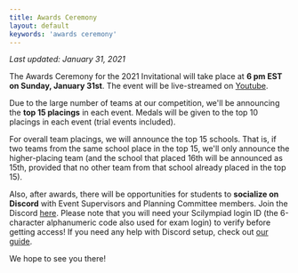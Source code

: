 ```yaml
---
title: Awards Ceremony
layout: default
keywords: 'awards ceremony'
---
```


*Last updated: January 31, 2021*

The Awards Ceremony for the 2021 Invitational will take place at **6 pm EST on Sunday, January 31st**. The event will be live-streamed on [Youtube](https://youtu.be/zvihJ5qipSE).

Due to the large number of teams at our competition, we'll be announcing the **top 15 placings** in each event. Medals will be given to the top 10 placings in each event (trial events included).

For overall team placings, we will announce the top 15 schools. That is, if two teams from the same school place in the top 15, we'll only announce the higher-placing team (and the school that placed 16th will be announced as 15th, provided that no other team from that school already placed in the top 15).

Also, after awards, there will be opportunities for students to **socialize on Discord** with Event Supervisors and Planning Committee members. Join the Discord [here](https://discord.gg/xSVkCruee4). Please note that you will need your Scilympiad login ID (the 6-character alphanumeric code also used for exam login) to verify before getting access! If you need any help with Discord setup, check out [our guide](https://docs.google.com/document/d/1rAskWsIvRHrw-H_uBNpm6th7KVHkuVJX8NHY6H2Rlzs/edit?usp=sharing).

We hope to see you there!